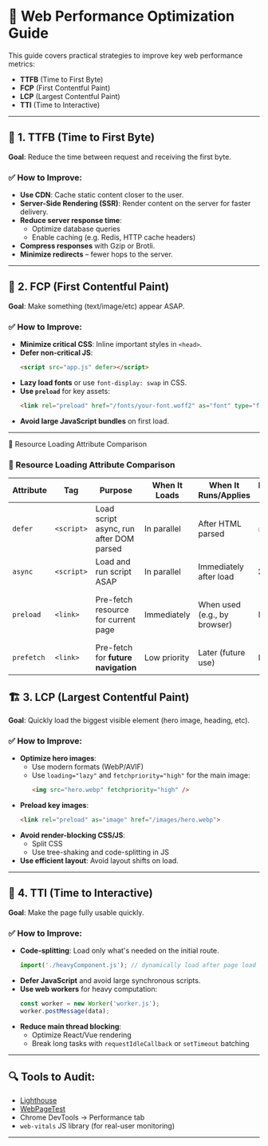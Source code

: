 # 🚀 Web Performance Optimization Guide

This guide covers practical strategies to improve key web performance metrics:

- **TTFB** (Time to First Byte)
- **FCP** (First Contentful Paint)
- **LCP** (Largest Contentful Paint)
- **TTI** (Time to Interactive)

---

## 🧠 1. TTFB (Time to First Byte)
**Goal**: Reduce the time between request and receiving the first byte.

### ✅ How to Improve:
- **Use CDN**: Cache static content closer to the user.
- **Server-Side Rendering (SSR)**: Render content on the server for faster delivery.
- **Reduce server response time**:
  - Optimize database queries
  - Enable caching (e.g. Redis, HTTP cache headers)
- **Compress responses** with Gzip or Brotli.
- **Minimize redirects** – fewer hops to the server.

---

## 🎨 2. FCP (First Contentful Paint)
**Goal**: Make something (text/image/etc) appear ASAP.

### ✅ How to Improve:
- **Minimize critical CSS**: Inline important styles in `<head>`.
- **Defer non-critical JS**:
  ```html
  <script src="app.js" defer></script>
  ```
- **Lazy load fonts** or use `font-display: swap` in CSS.
- **Use `preload`** for key assets:
  ```html
  <link rel="preload" href="/fonts/your-font.woff2" as="font" type="font/woff2" crossorigin="anonymous">
  ```
- **Avoid large JavaScript bundles** on first load.
---
🚀 Resource Loading Attribute Comparison
### 🚀 Resource Loading Attribute Comparison

| Attribute      | Tag                | Purpose                                     | When It Loads       | When It Runs/Applies      | Execution Order | Notes                                                  |
|----------------|--------------------|---------------------------------------------|----------------------|----------------------------|------------------|--------------------------------------------------------|
| `defer`        | `<script>`         | Load script async, run after DOM parsed     | In parallel          | After HTML parsed          | ✅ Yes           | Use for scripts that need the DOM                      |
| `async`        | `<script>`         | Load and run script ASAP                    | In parallel          | Immediately after load     | ❌ No            | Best for independent scripts                           |
| `preload`      | `<link>`           | Pre-fetch resource for current page         | Immediately          | When used (e.g., by browser)| N/A              | Must specify `as="script"`, `as="style"`, etc.         |
| `prefetch`     | `<link>`           | Pre-fetch for **future navigation**         | Low priority         | Later (future use)         | N/A              | Great for next-page assets                             |


## 🏗️ 3. LCP (Largest Contentful Paint)
**Goal**: Quickly load the biggest visible element (hero image, heading, etc).

### ✅ How to Improve:
- **Optimize hero images**:
  - Use modern formats (WebP/AVIF)
  - Use `loading="lazy"` and `fetchpriority="high"` for the main image:
    ```html
    <img src="hero.webp" fetchpriority="high" />
    ```
- **Preload key images**:
  ```html
  <link rel="preload" as="image" href="/images/hero.webp">
  ```
- **Avoid render-blocking CSS/JS**:
  - Split CSS
  - Use tree-shaking and code-splitting in JS
- **Use efficient layout**: Avoid layout shifts on load.

---

## 🚀 4. TTI (Time to Interactive)
**Goal**: Make the page fully usable quickly.

### ✅ How to Improve:
- **Code-splitting**: Load only what's needed on the initial route.
  ```js
  import('./heavyComponent.js'); // dynamically load after page load
  ```
- **Defer JavaScript** and avoid large synchronous scripts.
- **Use web workers** for heavy computation:
  ```js
  const worker = new Worker('worker.js');
  worker.postMessage(data);
  ```
- **Reduce main thread blocking**:
  - Optimize React/Vue rendering
  - Break long tasks with `requestIdleCallback` or `setTimeout` batching

---

## 🔍 Tools to Audit:
- [Lighthouse](https://developers.google.com/web/tools/lighthouse/)
- [WebPageTest](https://www.webpagetest.org/)
- Chrome DevTools → Performance tab
- `web-vitals` JS library (for real-user monitoring)

---

